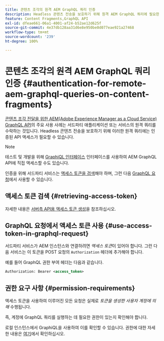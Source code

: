 ```yaml
---
title: 콘텐츠 조각의 원격 AEM GraphQL 쿼리 인증
description: Headless 콘텐츠 전송을 보호하기 위해 원격 AEM GraphQL 쿼리에 필요한 인증을 이해합니다.
feature: Content Fragments,GraphQL API
exl-id: dfeae661-06a1-4001-af24-b52ae12d625f
source-git-commit: 4e37db128aa31d6e8e950be0d077eae921a27468
workflow-type: tm+mt
source-wordcount: '239'
ht-degree: 100%

---
```


# 콘텐츠 조각의 원격 AEM GraphQL 쿼리 인증 {#authentication-for-remote-aem-graphql-queries-on-content-fragments}

[콘텐츠 조각 전달을 위한 AEM(Adobe Experience Manager as a Cloud Service) GraphQL API](/help/headless/graphql-api/content-fragments.md)의 주요 사용 사례는 서드파티 애플리케이션 또는 서비스의 원격 쿼리를 수락하는 것입니다. Headless 콘텐츠 전송을 보호하기 위해 이러한 원격 쿼리에는 인증된 API 액세스가 필요할 수 있습니다.

>[!NOTE]
>
>테스트 및 개발을 위해 [GraphiQL 인터페이스](/help/headless/graphql-api/graphiql-ide.md) 인터페이스를 사용하여 AEM GraphQL API에 직접 액세스할 수도 있습니다.

인증을 위해 서드파티 서비스는 [액세스 토큰을 검색](#retrieving-access-token)해야 하며, 그런 다음 [GraphQL 요청](#use-access-token-in-graphql-request)에서 사용할 수 있습니다.

## 액세스 토큰 검색 {#retrieving-access-token}

자세한 내용은 [서버측 API용 액세스 토큰 생성](/help/implementing/developing/introduction/generating-access-tokens-for-server-side-apis.md)을 참조하십시오.

## GraphQL 요청에서 액세스 토큰 사용 {#use-access-token-in-graphql-request}

서드파티 서비스가 AEM 인스턴스와 연결하려면 *액세스 토큰*&#x200B;이 있어야 합니다. 그런 다음 서비스는 이 토큰을 POST 요청의 `Authorization` 헤더에 추가해야 합니다.

예를 들어 GraphQL 권한 부여 헤더는 다음과 같습니다.

```xml
Authorization: Bearer <access_token>
```

## 권한 요구 사항 {#permission-requirements}

액세스 토큰을 사용하여 이루어진 모든 요청은 실제로 *토큰을 생성한 사용자 계정에 의해* 수행됩니다.

즉, 계정에 GraphQL 쿼리를 실행하는 데 필요한 권한이 있는지 확인해야 합니다.

로컬 인스턴스에서 GraphiQL을 사용하여 이를 확인할 수 있습니다. 권한에 대한 자세한 내용은 [여기](/help/headless/security/permissions.md)에서 확인하십시오.

